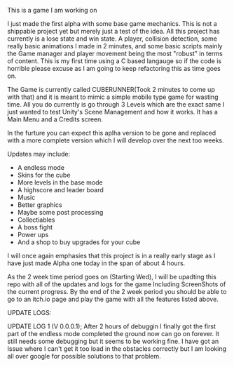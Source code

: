 This is a game I am working on


I just made the first alpha with some base game mechanics. This is not a shippable project yet but merely just a test of the idea. All this project has currently is a lose 
state and win state. A player, collision detection, some really basic animations I made in 2 minutes, and some basic scripts mainly the Game manager and player movement being
the most "robust" in terms of content. This is my first time using a C based langauge so if the code is horrible please excuse as I am going to keep refactoring this as time
goes on.

The Game is currently called CUBERUNNER(Took 2 minutes to come up with that) and it is meant to mimic a simple mobile type game for wasting time. All you do currently is go through 
3 Levels which are the exact same I just wanted to test Unity's Scene Management and how it works. It has a Main Menu and a Credits screen.

In the furture you can expect this aplha version to be gone and replaced with a more complete version which I will develop over the next too weeks.

Updates may include:

- A endless mode
- Skins for the cube
- More levels in the base mode
- A highscore and leader board
- Music
- Better graphics
- Maybe some post processing
- Collectiables
- A boss fight
- Power ups
- And a shop to buy upgrades for your cube

I will once again emphasies that this project is in a really early stage as I have just made Alpha one today in the span of about 4 hours. 

As the 2 week time period goes on (Starting Wed), I will be upadting this repo with all of the updates and logs for the game Including ScreenShots of the current progress.
By the end of the 2 week period you should be able to go to an itch.io page and play the game with all the features listed above.

UPDATE LOGS:

UPDATE LOG 1 (V 0.0.0.1); After 2 hours of debuggin I finally got the first part of the endless mode completed the ground now can go on forever. It still needs some debugging but it seems to be working fine. I have got an Issue where I can't get it too load in the obstacles correctly but I am looking all over google for possible 
solutions to that problem.
